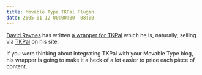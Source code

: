 ```yaml
---
title: Movable Type TKPal Plugin
date: 2005-01-12 00:00:00 -08:00
---
```


<p><a href="http://www.rayners.org/">David Raynes</a> has written <a href="http://www.rayners.org/2005/01/tkpal_for_mt_10.php">a wrapper for TKPal</a> which he is, naturally, selling via <a href="http://www.simpleform.com/TKPal/">TKPal</a> on his site.</p>

<p>If you were thinking about integrating TKPal with your Movable Type blog, his wrapper is going to make it a heck of a lot easier to price each piece of content.</p>
